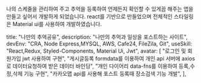 나의 스케줄을 관리하여 주고 추억을 등록하여 언제든지 확인할 수 있게끔 해주는 앱을 만들고 싶어서 개발하게 되었습니다.
react를 기반으로 만들었으며 전체적인 스타일링은 Material ui를 사용하여 개발하였습니다.

title: "나만의 추억공유",
description: "나만의 추억과 일상을 포스트하는 사이트",
devEnv: "CRA, Node Express,MYSQL, AWS, Cafe24, FileZila, Git",
useSkill: "React,Redux, Styled-Components, Material Ui, Jwt",
avatar: [
  "로그인 및 회원가입 jwt 사용하여 구현",
  "게시글등록 formdata를 이용하여 개인 api 서버에 axios로 데이터요청하여 받은 데이터 바인딩",
  "개인 다이어리 data-fns를 이용하여 등록,수정,삭제 기능 구현",
  "카카오맵 api를 사용해 포스트 등록때 장소검색 기능 개발",
],
